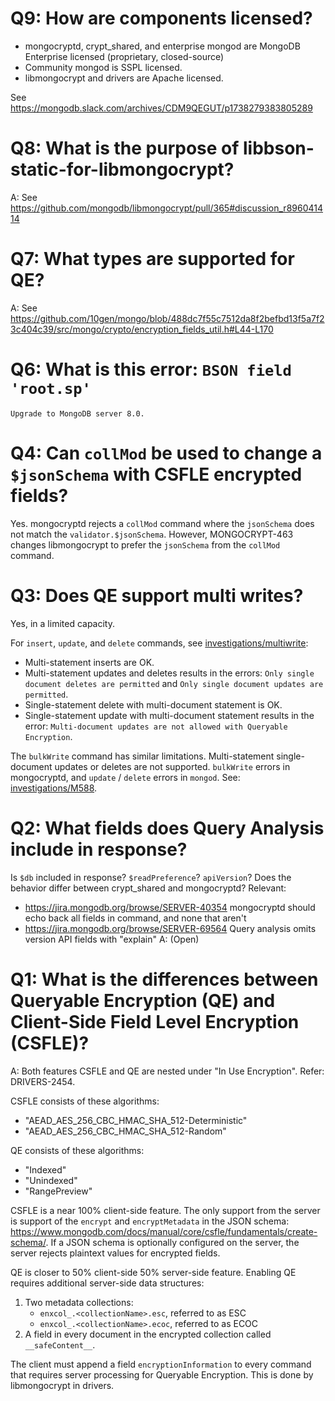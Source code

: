 # Q9: How are components licensed?

- mongocryptd, crypt_shared, and enterprise mongod are MongoDB Enterprise licensed (proprietary, closed-source)
- Community mongod is SSPL licensed.
- libmongocrypt and drivers are Apache licensed.

See https://mongodb.slack.com/archives/CDM9QEGUT/p1738279383805289

# Q8: What is the purpose of libbson-static-for-libmongocrypt?

A: See https://github.com/mongodb/libmongocrypt/pull/365#discussion_r896041414

# Q7: What types are supported for QE?

A: See https://github.com/10gen/mongo/blob/488dc7f55c7512da8f2befbd13f5a7f23c404c39/src/mongo/crypto/encryption_fields_util.h#L44-L170

# Q6: What is this error: `BSON field 'root.sp'`
    Upgrade to MongoDB server 8.0.

# Q4: Can `collMod` be used to change a `$jsonSchema` with CSFLE encrypted fields?

Yes. mongocryptd rejects a `collMod` command where the `jsonSchema` does not match the `validator.$jsonSchema`. However, MONGOCRYPT-463 changes libmongocrypt to prefer the `jsonSchema` from the `collMod` command.

# Q3: Does QE support multi writes?

Yes, in a limited capacity. 

For `insert`, `update`, and `delete` commands, see [investigations/multiwrite](./investigations/multiwrite/):
- Multi-statement inserts are OK.
- Multi-statement updates and deletes results in the errors: `Only single document deletes are permitted` and `Only single document updates are permitted`.
- Single-statement delete with multi-document statement is OK.
- Single-statement update with multi-document statement results in the error: `Multi-document updates are not allowed with Queryable Encryption`.

The `bulkWrite` command has similar limitations. Multi-statement single-document updates or deletes are not supported. `bulkWrite` errors in mongocryptd, and `update` / `delete` errors in `mongod`. See: [investigations/M588](./investigations/M588).


# Q2: What fields does Query Analysis include in response?
Is `$db` included in response? `$readPreference`? `apiVersion`?
Does the behavior differ between crypt_shared and mongocryptd?
Relevant:
- https://jira.mongodb.org/browse/SERVER-40354 mongocryptd should echo back all fields in command, and none that aren't
- https://jira.mongodb.org/browse/SERVER-69564 Query analysis omits version API fields with "explain"
A: (Open)

# Q1: What is the differences between Queryable Encryption (QE) and Client-Side Field Level Encryption (CSFLE)?
A:
Both features CSFLE and QE are nested under "In Use Encryption". Refer: DRIVERS-2454.

CSFLE consists of these algorithms:
- "AEAD_AES_256_CBC_HMAC_SHA_512-Deterministic"
- "AEAD_AES_256_CBC_HMAC_SHA_512-Random"

QE consists of these algorithms:
- "Indexed"
- "Unindexed"
- "RangePreview"

CSFLE is a near 100% client-side feature. The only support from the server is support of the `encrypt` and `encryptMetadata` in the JSON schema: https://www.mongodb.com/docs/manual/core/csfle/fundamentals/create-schema/. If a JSON schema is optionally configured on the server, the server rejects plaintext values for encrypted fields.

QE is closer to 50% client-side 50% server-side feature. Enabling QE requires additional server-side data structures:
1. Two metadata collections:
    - `enxcol_.<collectionName>.esc`, referred to as ESC
    - `enxcol_.<collectionName>.ecoc`, referred to as ECOC
2. A field in every document in the encrypted collection called `__safeContent__`.

The client must append a field `encryptionInformation` to every command that requires server processing for Queryable Encryption. This is done by libmongocrypt in drivers.
